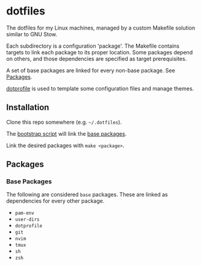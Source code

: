 # dotfiles

The dotfiles for my Linux machines, managed by a custom Makefile
solution similar to GNU Stow.

Each subdirectory is a configuration 'package'. The Makefile contains
targets to link each package to its proper location. Some packages
depend on others, and those dependencies are specified as target
prerequisites.

A set of base packages are linked for every non-base package. See
[Packages](#packages).

[dotprofile](https://github.com/Dophin2009/dotprofile) is used to
template some configuration files and manage themes.

## Installation

Clone this repo somewhere (e.g. `~/.dotfiles`).

The [bootstrap script](./bootstrap) will link the [base
packages](#packages).

Link the desired packages with `make <package>`.

## Packages

### Base Packages

The following are considered `base` packages. These are linked as
dependencies for every other package.

-   `pam-env`
-   `user-dirs`
-   `dotprofile`
-   `git`
-   `nvim`
-   `tmux`
-   `sh`
-   `zsh`
